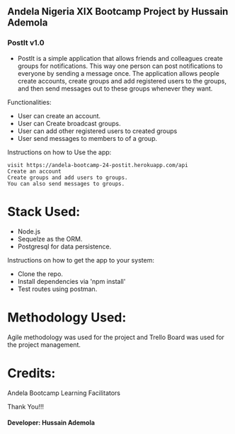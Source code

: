 

## Andela Nigeria XIX Bootcamp Project by Hussain Ademola

### PostIt v1.0

- PostIt is a simple application that allows friends and colleagues create groups for notifications.
This way one person can post notifications to everyone by sending a message once. The
application allows people create accounts, create groups and add registered users to the groups,
and then send messages out to these groups whenever they want.


Functionalities:
* User can create an account.
* User can Create broadcast groups.
* User can add other registered users to created groups
* User send messages to members to of a group.


Instructions on how to Use the app:

    visit https://andela-bootcamp-24-postit.herokuapp.com/api 
    Create an account
    Create groups and add users to groups.
    You can also send messages to groups.

 
Stack Used:
===========
* Node.js
* Sequelze as the ORM.
* Postgresql for data persistence.


Instructions on how to get the app to your system:
* Clone the repo.
* Install dependencies via 'npm install'
* Test routes using postman.


Methodology Used:
=================

Agile methodology was used for the project and Trello Board was used for the project management.


Credits:
========

Andela Bootcamp Learning Facilitators


Thank You!!!

#### Developer: Hussain Ademola

